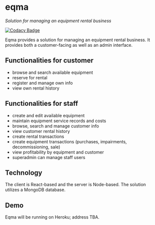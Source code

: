 # eqma
*Solution for managing an equipment rental business*

[![Codacy Badge](https://api.codacy.com/project/badge/Grade/fe4572fc220c4121b998e0a790c0cf68)](https://www.codacy.com/app/juha-kangas/eqma?utm_source=github.com&amp;utm_medium=referral&amp;utm_content=pekoe09/eqma&amp;utm_campaign=Badge_Grade)

Eqma provides a solution for managing an equipment rental business.
It provides both a customer-facing as well as an admin interface.

## Functionalities for customer
- browse and search available equipment
- reserve for rental
- register and manage own info
- view own rental history

## Functionalities for staff
- create and edit available equipment
- maintain equipment service records and costs
- browse, search and manage customer info
- view customer rental history
- create rental transactions
- create equipment transactions (purchases, impairments, decommissioning, sale)
- view profitability by equipment and customer
- superadmin can manage staff users

## Technology

The client is React-based and the server is Node-based. 
The solution utilizes a MongoDB database.

## Demo

Eqma will be running on Heroku; address TBA.

